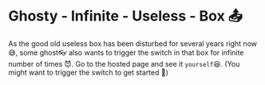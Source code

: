 # Ghosty - Infinite - Useless - Box 📤
As the good old useless box has been disturbed for several years right now 😅, some ghost👓 also wants to trigger the switch in that box for infinite number of times 😈.
Go to the hosted page and see it ```yourself```😆.
(You might want to trigger the switch to get started 👻)
